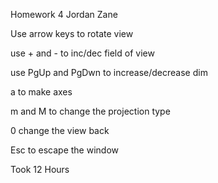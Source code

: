 Homework 4 Jordan Zane 

Use arrow keys to rotate view 

use + and - to inc/dec field of view 

use PgUp and PgDwn to increase/decrease dim 

a to make axes

m and M to change the projection type

0 change the view back

Esc to escape the window

Took 12 Hours
